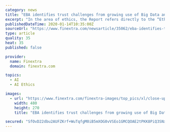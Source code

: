 ```yaml
---
category: news
title: "EBA identifies trust challenges from growing use of Big Data and AI in finance"
excerpt: "In the area of ethics, the Report refers directly to the “Ethics guidelines for trustworthy AI” developed by the EU High-Level Expert Group on AI set by the European Commission. This content has been selected, created and edited by the Finextra editorial team based upon its relevance and interest to our community."
publishedDateTime: 2020-01-14T10:35:00Z
sourceUrl: "https://www.finextra.com/newsarticle/35062/eba-identifies-trust-challenges-from-growing-use-of-big-data-and-ai-in-finance"
type: article
quality: 35
heat: 35
published: false

provider:
  name: Finextra
  domain: finextra.com

topics:
  - AI
  - AI Ethics

images:
  - url: "https://www.finextra.com/finextra-images/top_pics/xl/close-up-cogs-gears-149387.jpg"
    width: 480
    height: 270
    title: "EBA identifies trust challenges from growing use of Big Data and AI in finance"

secured: "SfOvD22dbu2AUFZKrf+WuTqfgM0iB5mXOG0vVSEo1GMCQOAE2tPKK8PiQ3SNxn/of/LbUAhUteoDVbi2mc77HIydjEDXG/BrHOwdXah3/q3eiBDn8/dwKc9rPSh2VQTQhignCrhgB3E9B8NGe8s3LEFRm7jJyVmZTdb1IUf5Fj76Nsv86Eos/MbPvQZqrTrV4KdSt4eCrjHOtShEaKY8O4MuzjT7nVxb56MkznEzp4+r9lHO7uq7zdPS2w5fbXPsmrQmgN21cyh8MkQHDbry25Q3s42cMqneCdoyfn3J13H7yIxVpwAubrupakjG25gaepYyjDj1j8wT57wr72GjLG/8njwZXIPqCeH3xknSvLiu9TBebtGeijziDVV6Fphhsui2tL2MMipufKiEde0WPsey5Is8kEZs8r/eScQRp6FcwT/abI33Fh9XiJenUj07lNn7C4/CjuzF9mnrr25g9g==;mGmewcNoI6Q5EOe9ytt4/A=="
---
```


